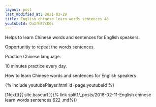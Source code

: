```yaml
---
layout: post
last_modified_at: 2021-03-29
title: English chinese learn words sentences 48 
youtubeId: Ou3fhE7cK0s
---
```

 
 
Helps to learn Chinese words and sentences for English speakers.

Opportunitiy to repeat the words sentences. 

Practice Chinese language. 
 
10 minutes practice every day. 
 
How to learn Chinese words and sentences for English speakers 
 
{% include youtubePlayer.html id=page.youtubeId %}
 
 
[Next]({{ site.baseurl }}{% link  split1/_posts/2016-02-11-English chinese learn words sentences 622 .md%})
 
